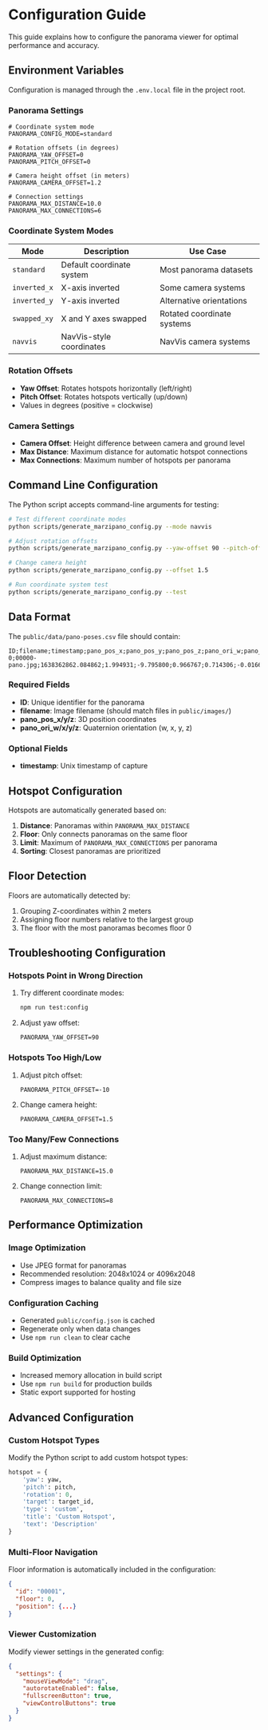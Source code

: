# Configuration Guide

This guide explains how to configure the panorama viewer for optimal performance and accuracy.

## Environment Variables

Configuration is managed through the `.env.local` file in the project root.

### Panorama Settings

```env
# Coordinate system mode
PANORAMA_CONFIG_MODE=standard

# Rotation offsets (in degrees)
PANORAMA_YAW_OFFSET=0
PANORAMA_PITCH_OFFSET=0

# Camera height offset (in meters)
PANORAMA_CAMERA_OFFSET=1.2

# Connection settings
PANORAMA_MAX_DISTANCE=10.0
PANORAMA_MAX_CONNECTIONS=6
```

### Coordinate System Modes

| Mode         | Description               | Use Case                   |
| ------------ | ------------------------- | -------------------------- |
| `standard`   | Default coordinate system | Most panorama datasets     |
| `inverted_x` | X-axis inverted           | Some camera systems        |
| `inverted_y` | Y-axis inverted           | Alternative orientations   |
| `swapped_xy` | X and Y axes swapped      | Rotated coordinate systems |
| `navvis`     | NavVis-style coordinates  | NavVis camera systems      |

### Rotation Offsets

- **Yaw Offset**: Rotates hotspots horizontally (left/right)
- **Pitch Offset**: Rotates hotspots vertically (up/down)
- Values in degrees (positive = clockwise)

### Camera Settings

- **Camera Offset**: Height difference between camera and ground level
- **Max Distance**: Maximum distance for automatic hotspot connections
- **Max Connections**: Maximum number of hotspots per panorama

## Command Line Configuration

The Python script accepts command-line arguments for testing:

```bash
# Test different coordinate modes
python scripts/generate_marzipano_config.py --mode navvis

# Adjust rotation offsets
python scripts/generate_marzipano_config.py --yaw-offset 90 --pitch-offset -5

# Change camera height
python scripts/generate_marzipano_config.py --offset 1.5

# Run coordinate system test
python scripts/generate_marzipano_config.py --test
```

## Data Format

The `public/data/pano-poses.csv` file should contain:

```csv
ID;filename;timestamp;pano_pos_x;pano_pos_y;pano_pos_z;pano_ori_w;pano_ori_x;pano_ori_y;pano_ori_z
0;00000-pano.jpg;1638362862.084862;1.994931;-9.795800;0.966767;0.714306;-0.016649;-0.010443;-0.699558
```

### Required Fields

- **ID**: Unique identifier for the panorama
- **filename**: Image filename (should match files in `public/images/`)
- **pano_pos_x/y/z**: 3D position coordinates
- **pano_ori_w/x/y/z**: Quaternion orientation (w, x, y, z)

### Optional Fields

- **timestamp**: Unix timestamp of capture

## Hotspot Configuration

Hotspots are automatically generated based on:

1. **Distance**: Panoramas within `PANORAMA_MAX_DISTANCE`
2. **Floor**: Only connects panoramas on the same floor
3. **Limit**: Maximum of `PANORAMA_MAX_CONNECTIONS` per panorama
4. **Sorting**: Closest panoramas are prioritized

## Floor Detection

Floors are automatically detected by:

1. Grouping Z-coordinates within 2 meters
2. Assigning floor numbers relative to the largest group
3. The floor with the most panoramas becomes floor 0

## Troubleshooting Configuration

### Hotspots Point in Wrong Direction

1. Try different coordinate modes:

   ```bash
   npm run test:config
   ```

2. Adjust yaw offset:
   ```env
   PANORAMA_YAW_OFFSET=90
   ```

### Hotspots Too High/Low

1. Adjust pitch offset:

   ```env
   PANORAMA_PITCH_OFFSET=-10
   ```

2. Change camera height:
   ```env
   PANORAMA_CAMERA_OFFSET=1.5
   ```

### Too Many/Few Connections

1. Adjust maximum distance:

   ```env
   PANORAMA_MAX_DISTANCE=15.0
   ```

2. Change connection limit:
   ```env
   PANORAMA_MAX_CONNECTIONS=8
   ```

## Performance Optimization

### Image Optimization

- Use JPEG format for panoramas
- Recommended resolution: 2048x1024 or 4096x2048
- Compress images to balance quality and file size

### Configuration Caching

- Generated `public/config.json` is cached
- Regenerate only when data changes
- Use `npm run clean` to clear cache

### Build Optimization

- Increased memory allocation in build script
- Use `npm run build` for production builds
- Static export supported for hosting

## Advanced Configuration

### Custom Hotspot Types

Modify the Python script to add custom hotspot types:

```python
hotspot = {
    'yaw': yaw,
    'pitch': pitch,
    'rotation': 0,
    'target': target_id,
    'type': 'custom',
    'title': 'Custom Hotspot',
    'text': 'Description'
}
```

### Multi-Floor Navigation

Floor information is automatically included in the configuration:

```json
{
  "id": "00001",
  "floor": 0,
  "position": {...}
}
```

### Viewer Customization

Modify viewer settings in the generated config:

```json
{
  "settings": {
    "mouseViewMode": "drag",
    "autorotateEnabled": false,
    "fullscreenButton": true,
    "viewControlButtons": true
  }
}
```
